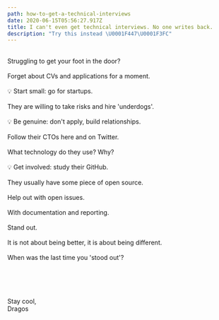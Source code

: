 ```yaml
---
path: how-to-get-a-technical-interviews
date: 2020-06-15T05:56:27.917Z
title: I can't even get technical interviews. No one writes back.
description: "Try this instead \U0001F447\U0001F3FC"
---
```

\
Struggling to get your foot in the door?\
\
Forget about CVs and applications for a moment.\
\
💡 Start small: go for startups.\
\
They are willing to take risks and hire 'underdogs'.\
\
💡 Be genuine: don't apply, build relationships.\
\
Follow their CTOs here and on Twitter.\
\
What technology do they use? Why?\
\
💡 Get involved: study their GitHub.\
\
They usually have some piece of open source.\
\
Help out with open issues.\
\
With documentation and reporting.\
\
Stand out.\
\
It is not about being better, it is about being different.\
\
When was the last time you 'stood out'?

<br />\
\
\
Stay cool,\
Dragos
